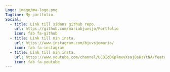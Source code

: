 ```yaml
---
Logo: image/mw-logo.png
Tagline: My portfolio.
Social:
  - title: Link till sidans github repo.
    url: https://github.com/mariabjuvsjo/Portfolio
    icon: fab fa-github
  - title: Link till min insta.
    url: https://www.instagram.com/bjuvsjomaria/
    icon: fab fa-instagram
  - title: Link till min insta.
    url: https://www.youtube.com/channel/UCDIqDKp7mxvXsaj8sHsYtNA/featured
    icon: fab fa-youtube
---
```


